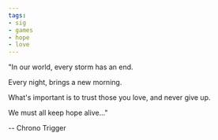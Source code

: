 ```yaml
---
tags:
- sig
- games
- hope
- love
---
```




"In our world, every storm has an end. 

 Every night, brings a new morning.

 What's important is to trust those you love, and never give up. 

 We must all keep hope alive..."

-- Chrono Trigger